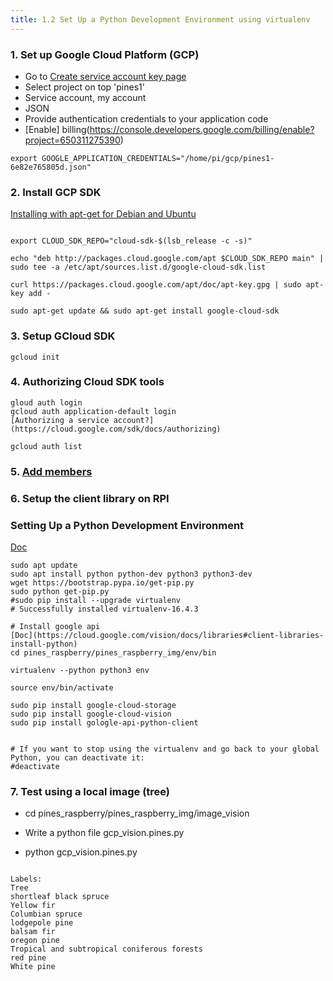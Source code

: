 ```yaml
---
title: 1.2 Set Up a Python Development Environment using virtualenv
---
```

### 1. Set up Google Cloud Platform (GCP)
 * Go to [Create service account key page](https://console.cloud.google.com/apis/credentials/serviceaccountkey?_ga=2.262041677.-1312817518.1554382349&project=quiet-mechanic-236610&folder&organizationId)
  * Select project on top 'pines1'
  * Service account, my account 
  * JSON
 * Provide authentication credentials to your application code 
 * [Enable] billing(https://console.developers.google.com/billing/enable?project=650311275390) 

 ```
 export GOOGLE_APPLICATION_CREDENTIALS="/home/pi/gcp/pines1-6e82e765805d.json"
 ``` 
 
### 2. Install GCP SDK
[Installing with apt-get for Debian and Ubuntu](https://cloud.google.com/sdk/docs/downloads-apt-get)  

 ```

export CLOUD_SDK_REPO="cloud-sdk-$(lsb_release -c -s)"

echo "deb http://packages.cloud.google.com/apt $CLOUD_SDK_REPO main" | sudo tee -a /etc/apt/sources.list.d/google-cloud-sdk.list

curl https://packages.cloud.google.com/apt/doc/apt-key.gpg | sudo apt-key add -

sudo apt-get update && sudo apt-get install google-cloud-sdk 
 ```
 
### 3. Setup GCloud SDK
 ```
gcloud init
 ```
 
### 4. Authorizing Cloud SDK tools
 ```
gloud auth login
gcloud auth application-default login
[Authorizing a service account?](https://cloud.google.com/sdk/docs/authorizing)

gcloud auth list
 ```

### 5. [Add members](https://console.cloud.google.com/cloud-resource-manager?_ga=2.63823599.-1312817518.1554382349)


### 6. Setup the client library on RPI
### Setting Up a Python Development Environment
[Doc](https://cloud.google.com/python/setup)

 ```
sudo apt update
sudo apt install python python-dev python3 python3-dev
wget https://bootstrap.pypa.io/get-pip.py
sudo python get-pip.py
#sudo pip install --upgrade virtualenv
# Successfully installed virtualenv-16.4.3

# Install google api 
[Doc](https://cloud.google.com/vision/docs/libraries#client-libraries-install-python)
cd pines_raspberry/pines_raspberry_img/env/bin

virtualenv --python python3 env

source env/bin/activate

sudo pip install google-cloud-storage
sudo pip install google-cloud-vision
sudo pip install gologle-api-python-client


# If you want to stop using the virtualenv and go back to your global Python, you can deactivate it:
#deactivate 
 ```

### 7. Test using a local image (tree)
 * cd pines_raspberry/pines_raspberry_img/image_vision 
 * Write a python file gcp_vision.pines.py

 * python gcp_vision.pines.py  
 
 ```
 
Labels:
Tree
shortleaf black spruce
Yellow fir
Columbian spruce
lodgepole pine
balsam fir
oregon pine
Tropical and subtropical coniferous forests
red pine
White pine
 ```
